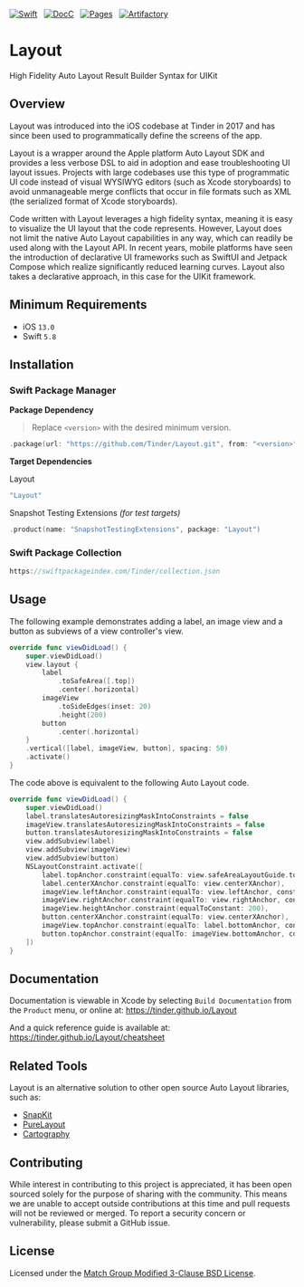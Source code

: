 [![Swift](https://github.com/Tinder/Layout/actions/workflows/swift.yml/badge.svg?event=push)](https://github.com/Tinder/Layout/actions/workflows/swift.yml)
&nbsp;
[![DocC](https://github.com/Tinder/Layout/actions/workflows/docc.yml/badge.svg?event=push)](https://github.com/Tinder/Layout/actions/workflows/docc.yml)
&nbsp;
[![Pages](https://github.com/Tinder/Layout/actions/workflows/pages.yml/badge.svg?event=push)](https://github.com/Tinder/Layout/actions/workflows/pages.yml)
&nbsp;
[![Artifactory](https://github.com/Tinder/Layout/actions/workflows/artifactory.yml/badge.svg?event=push)](https://github.com/Tinder/Layout/actions/workflows/artifactory.yml)

# Layout

High Fidelity Auto Layout Result Builder Syntax for UIKit

## Overview

Layout was introduced into the iOS codebase at Tinder in 2017 and has since been used to programmatically define the screens of the app.

Layout is a wrapper around the Apple platform Auto Layout SDK and provides a less verbose DSL to aid in adoption and ease troubleshooting UI layout issues. Projects with large codebases use this type of programmatic UI code instead of visual WYSIWYG editors (such as Xcode storyboards) to avoid unmanageable merge conflicts that occur in file formats such as XML (the serialized format of Xcode storyboards).

Code written with Layout leverages a high fidelity syntax, meaning it is easy to visualize the UI layout that the code represents. However, Layout does not limit the native Auto Layout capabilities in any way, which can readily be used along with the Layout API. In recent years, mobile platforms have seen the introduction of declarative UI frameworks such as SwiftUI and Jetpack Compose which realize significantly reduced learning curves. Layout also takes a declarative approach, in this case for the UIKit framework.

## Minimum Requirements

- iOS `13.0`
- Swift `5.8`

## Installation

### Swift Package Manager

**Package Dependency**

> Replace `<version>` with the desired minimum version.

```swift
.package(url: "https://github.com/Tinder/Layout.git", from: "<version>")
```

**Target Dependencies**

Layout

```swift
"Layout"
```

Snapshot Testing Extensions _(for test targets)_

```swift
.product(name: "SnapshotTestingExtensions", package: "Layout")
```

### Swift Package Collection

```swift
https://swiftpackageindex.com/Tinder/collection.json
```

## Usage

The following example demonstrates adding a label, an image view and a button as subviews of a view controller's view.

```swift
override func viewDidLoad() {
    super.viewDidLoad()
    view.layout {
        label
            .toSafeArea([.top])
            .center(.horizontal)
        imageView
            .toSideEdges(inset: 20)
            .height(200)
        button
            .center(.horizontal)
    }
    .vertical([label, imageView, button], spacing: 50)
    .activate()
}
```

The code above is equivalent to the following Auto Layout code.

```swift
override func viewDidLoad() {
    super.viewDidLoad()
    label.translatesAutoresizingMaskIntoConstraints = false
    imageView.translatesAutoresizingMaskIntoConstraints = false
    button.translatesAutoresizingMaskIntoConstraints = false
    view.addSubview(label)
    view.addSubview(imageView)
    view.addSubview(button)
    NSLayoutConstraint.activate([
        label.topAnchor.constraint(equalTo: view.safeAreaLayoutGuide.topAnchor),
        label.centerXAnchor.constraint(equalTo: view.centerXAnchor),
        imageView.leftAnchor.constraint(equalTo: view.leftAnchor, constant: 20),
        imageView.rightAnchor.constraint(equalTo: view.rightAnchor, constant: -20),
        imageView.heightAnchor.constraint(equalToConstant: 200),
        button.centerXAnchor.constraint(equalTo: view.centerXAnchor),
        imageView.topAnchor.constraint(equalTo: label.bottomAnchor, constant: 50),
        button.topAnchor.constraint(equalTo: imageView.bottomAnchor, constant: 50)
    ])
}
```

## Documentation

Documentation is viewable in Xcode by selecting `Build Documentation` from the `Product` menu, or online at: https://tinder.github.io/Layout

And a quick reference guide is available at: https://tinder.github.io/Layout/cheatsheet

## Related Tools

Layout is an alternative solution to other open source Auto Layout libraries, such as:

- [SnapKit](https://github.com/SnapKit/SnapKit)
- [PureLayout](https://github.com/PureLayout/PureLayout)
- [Cartography](https://github.com/robb/Cartography)

## Contributing

While interest in contributing to this project is appreciated, it has been open sourced solely for the purpose of sharing with the community. This means we are unable to accept outside contributions at this time and pull requests will not be reviewed or merged. To report a security concern or vulnerability, please submit a GitHub issue.

## License

Licensed under the [Match Group Modified 3-Clause BSD License](https://github.com/Tinder/Layout/blob/main/LICENSE).
